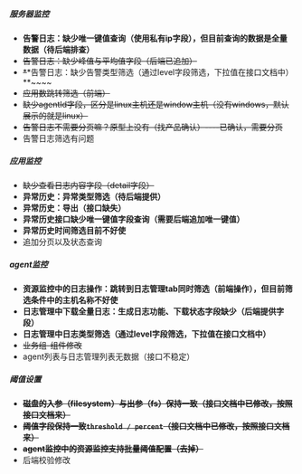 ##### 服务器监控

- **告警日志：缺少唯一键值查询（使用私有ip字段），但目前查询的数据是全量数据（待后端排查）**
- ~~告警日志：缺少峰值与平均值字段（后端已追加）~~
- ~~*~~*告警日志：缺少告警类型筛选（通过level字段筛选，下拉值在接口文档中）**~~~~
- ~~应用数跳转筛选（前端）~~
- ~~缺少agentId字段，区分是linux主机还是window主机（没有windows，默认展示的就是linux）~~
- ~~告警日志不需要分页嘛？原型上没有（找产品确认）----已确认，需要分页~~
- 告警日志筛选有问题

##### 应用监控

- ~~缺少查看日志内容字段（detail字段）~~
- **异常历史：异常类型筛选（待后端提供）**
- **异常历史：导出（接口缺失）**
- **异常历史接口缺少唯一键值字段查询（需要后端追加唯一键值）**
- **异常历史时间筛选目前不好使**
- 追加分页以及状态查询

##### agent监控

- **资源监控中的日志操作：跳转到日志管理tab同时筛选（前端操作），但目前筛选条件中的主机名称不好使**
- **日志管理中下载全量日志：生成日志功能、下载状态字段缺少（后端提供字段）**
- **日志管理中日志类型筛选（通过level字段筛选，下拉值在接口文档中）**
- ~~业务组-组件修改~~
- agent列表与日志管理列表无数据（接口不稳定）

##### 阈值设置

- ~~**磁盘的入参（filesystem）与出参（fs）保持一致（接口文档中已修改，按照接口文档来）**~~
- **~~阈值字段保持一致`threshold / percent`（接口文档中已修改，按照接口文档来）~~**
- ~~**agent监控中的资源监控支持批量阈值配置（去掉）**~~
- 后端校验修改

